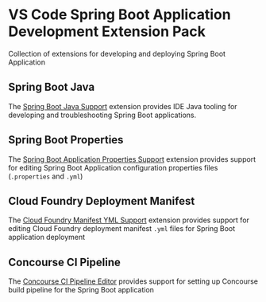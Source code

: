 # VS Code Spring Boot Application Development Extension Pack

Collection of extensions for developing and deploying Spring Boot Application

## Spring Boot Java
The [Spring Boot Java Support](https://marketplace.visualstudio.com/items?itemName=Pivotal.vscode-boot-java) extension provides IDE Java tooling for developing and troubleshooting Spring Boot applications.

## Spring Boot Properties
The [Spring Boot Application Properties Support](https://marketplace.visualstudio.com/items?itemName=Pivotal.vscode-boot-properties) extension provides support for editing Spring Boot Application configuration properties files (`.properties` and `.yml`)

## Cloud Foundry Deployment Manifest
The [Cloud Foundry Manifest YML Support](https://marketplace.visualstudio.com/items?itemName=Pivotal.vscode-manifest-yaml) extension provides support for editing Cloud Foundry deployment manifest `.yml` files for Spring Boot application deployment 

## Concourse CI Pipeline
The [Concourse CI Pipeline Editor](https://marketplace.visualstudio.com/items?itemName=Pivotal.vscode-concourse) provides support for setting up Concourse build pipeline for the Spring Boot application